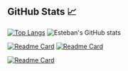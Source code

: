 ## GitHub Stats :chart_with_upwards_trend:
[![Top Langs](https://github-readme-stats.vercel.app/api/top-langs/?username=estebancasas9817&layout=compact)](https://github.com/estebancasas9817/github-readme-stats)
![Esteban's GitHub stats](https://github-readme-stats.vercel.app/api?username=estebancasas9817&show_icons=true&hide=contribs,prs)

[![Readme Card](https://github-readme-stats.vercel.app/api/pin/?username=estebancasas9817&repo=crwn-clothing)](https://github.com/estebancasas9817/crwn-clothing)
[![Readme Card](https://github-readme-stats.vercel.app/api/pin/?username=estebancasas9817&repo=NexterProyect)](https://github.com/estebancasas9817/NexterProyect)

[![Readme Card](https://github-readme-stats.vercel.app/api/pin/?username=estebancasas9817&repo=NatoursProyect)](https://github.com/estebancasas9817/NatoursProyect)
